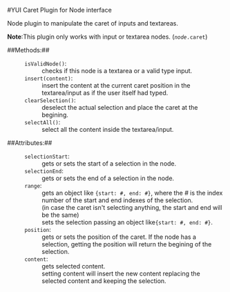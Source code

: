 #YUI Caret Plugin for Node interface

Node plugin to manipulate the caret of inputs and textareas.

<strong>Note</strong>:This plugin only works with input or textarea nodes. (<code><em>node</em>.caret</code>)<br>
<dl>
    <dt>##Methods:##</dt>
    <dd>
        <dl>
            <dt><code>isValidNode()</code>:</dt>
            <dd>checks if this node is a textarea or a valid type input.</dd>
            <dt><code>insert(content)</code>:</dt>
            <dd>insert the content at the current caret position in the textarea/input as if the
                user itself had typed.</dd>
            <dt><code>clearSelection()</code>:</dt>
            <dd>deselect the actual selection and place the caret at the begining.</dd>
            <dt><code>selectAll()</code>:</dt>
            <dd>select all the content inside the textarea/input.</dd>
        </dl>
    </dd>
    <dt>##Attributes:##</dt>
    <dd>
        <dl>
            <dt><code>selectionStart</code>:</dt>
            <dd>gets or sets the start of a selection in the node.</dd>
            <dt><code>selectionEnd</code>:</dt>
            <dd>gets or sets the end of a selection in the node.</dd>
            <dt><code>range</code>:</dt>
            <dd>gets an object like <code>{start: #, end: #}</code>, where the <em>#</em> is the index
                number of the start and end indexes of the selection.<br>(in case the caret isn't
                selecting anything, the start and end will be the same)<br>
                sets the selection passing an object like<code>{start: #, end: #}</code>.</dd>
            <dt><code>position</code>:</dt>
            <dd>gets or sets the position of the caret. If the node has a selection, getting the
                position will return the begining of the selection.</dd>
            <dt><code>content</code>:</dt>
            <dd>gets selected content.<br>
                setting content will insert the new content replacing the selected content and
                keeping the selection.</dd>
        </dl>
    </dd>
</dl>
